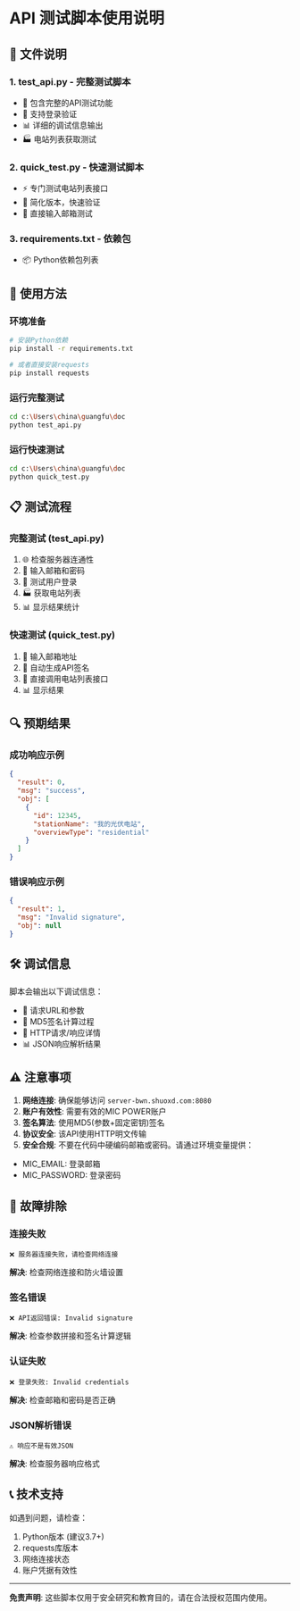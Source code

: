 # API 测试脚本使用说明

## 📁 文件说明

### 1. test_api.py - 完整测试脚本
- 🔧 包含完整的API测试功能
- 🔐 支持登录验证
- 📊 详细的调试信息输出
- 🏭 电站列表获取测试

### 2. quick_test.py - 快速测试脚本  
- ⚡ 专门测试电站列表接口
- 🎯 简化版本，快速验证
- 📝 直接输入邮箱测试

### 3. requirements.txt - 依赖包
- 📦 Python依赖包列表

## 🚀 使用方法

### 环境准备
```bash
# 安装Python依赖
pip install -r requirements.txt

# 或者直接安装requests
pip install requests
```

### 运行完整测试
```bash
cd c:\Users\china\guangfu\doc
python test_api.py
```

### 运行快速测试
```bash
cd c:\Users\china\guangfu\doc  
python quick_test.py
```

## 📋 测试流程

### 完整测试 (test_api.py)
1. 🌐 检查服务器连通性
2. 📧 输入邮箱和密码
3. 🔑 测试用户登录
4. 🏭 获取电站列表
5. 📊 显示结果统计

### 快速测试 (quick_test.py)
1. 📧 输入邮箱地址
2. 🔐 自动生成API签名
3. 📡 直接调用电站列表接口
4. 📊 显示结果

## 🔍 预期结果

### 成功响应示例
```json
{
  "result": 0,
  "msg": "success", 
  "obj": [
    {
      "id": 12345,
      "stationName": "我的光伏电站",
      "overviewType": "residential"
    }
  ]
}
```

### 错误响应示例
```json
{
  "result": 1,
  "msg": "Invalid signature",
  "obj": null
}
```

## 🛠️ 调试信息

脚本会输出以下调试信息：
- 📝 请求URL和参数
- 🔐 MD5签名计算过程
- 📡 HTTP请求/响应详情
- 📊 JSON响应解析结果

## ⚠️ 注意事项

1. **网络连接**: 确保能够访问 `server-bwn.shuoxd.com:8080`
2. **账户有效性**: 需要有效的MIC POWER账户
3. **签名算法**: 使用MD5(参数+固定密钥)签名
4. **协议安全**: 该API使用HTTP明文传输
5. **安全合规**: 不要在代码中硬编码邮箱或密码。请通过环境变量提供：
  - MIC_EMAIL: 登录邮箱
  - MIC_PASSWORD: 登录密码

## 🔧 故障排除

### 连接失败
```
❌ 服务器连接失败，请检查网络连接
```
**解决**: 检查网络连接和防火墙设置

### 签名错误  
```
❌ API返回错误: Invalid signature
```
**解决**: 检查参数拼接和签名计算逻辑

### 认证失败
```
❌ 登录失败: Invalid credentials
```
**解决**: 检查邮箱和密码是否正确

### JSON解析错误
```
⚠️ 响应不是有效JSON
```
**解决**: 检查服务器响应格式

## 📞 技术支持

如遇到问题，请检查：
1. Python版本 (建议3.7+)
2. requests库版本
3. 网络连接状态
4. 账户凭据有效性

---
**免责声明**: 这些脚本仅用于安全研究和教育目的，请在合法授权范围内使用。
